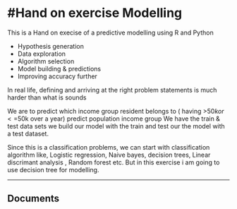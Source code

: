 
#Hand on exercise 
Modelling 
===================

This is a Hand on execise of a predictive modelling using R and Python

* Hypothesis generation
* Data exploration
* Algorithm selection
* Model building  & predictions
* Improving accuracy further

In real life, defining and arriving at the right problem statements is much harder than what is sounds

We are to predict which income group resident belongs to ( having >$50k or <=$50k over a year)
predict population income group
We have the train & test data sets  we build our model with the train and test our the model with a test dataset.

Since this is a classification problems, we can start with classification algorithm like, Logistic regression, Naive bayes, decision trees, Linear discrimant analysis , Random forest etc.
But in this exercise i am going to use decision tree for modelling.

----------


Documents
-------------